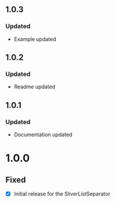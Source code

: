 ## 1.0.3
### Updated
-   Example updated

## 1.0.2
### Updated
-   Readme updated

## 1.0.1
### Updated
-   Documentation updated

# 1.0.0
## Fixed
- [x] Initial release for the SliverListSeparator